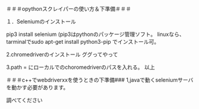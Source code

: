 ＃＃＃opythonスクレイパーの使い方＆下準備＃＃＃

１．Seleniumのインストール

pip3 install selenium
(pip3はpythonのパッケージ管理ソフト。
linuxなら、tarminalでsudo apt-get install python3-pip
でインストール可。

2.chromedriverのインストール
ググってやって

3.path = にローカルでのchoromedriverのパスを入れる。
以上


＃＃＃c++でwebdriverxxを使うときの下準備###
1,javaで動くseleniumサーバを動かす必要があります。

調べてください




